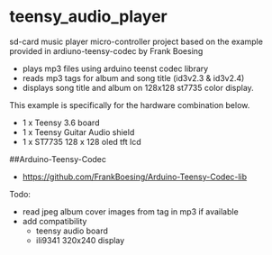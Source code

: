# teensy_audio_player
sd-card music player micro-controller project based on the example provided in ardiuno-teensy-codec by Frank Boesing

* plays mp3 files using arduino teenst codec library
* reads mp3 tags for album and song title (id3v2.3 & id3v2.4)
* displays song title and album on 128x128 st7735 color display.

This example is specifically for the hardware combination below. 
* 1 x Teensy 3.6 board
* 1 x Teensy Guitar Audio shield
* 1 x ST7735 128 x 128 oled tft lcd 


##Arduino-Teensy-Codec 
* https://github.com/FrankBoesing/Arduino-Teensy-Codec-lib
   
Todo:
* read jpeg album cover images from tag in mp3 if available
* add compatibility
  * teensy audio board
  * ili9341 320x240 display
